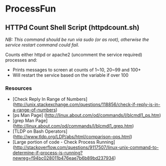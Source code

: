 # ProcessFun

## HTTPd Count Shell Script (httpdcount.sh)

*NB: This command should be run via sudo (or as root), otherwise the service restart command could fail.* 

Counts either httpd or apache2 (uncomment the service required) processes and:
 - Prints messages to screen at counts of 1~10, 20~99 and 100+
 - Will restart the service based on the variable if over 100

### Resources
 - [Check Reply In Range of Numbers] (http://unix.stackexchange.com/questions/118856/check-if-reply-is-in-a-range-of-numbers)
 - [ps Man Page] (http://linux.about.com/od/commands/l/blcmdl1_ps.htm)
 - [grep Man Page] (http://linux.about.com/od/commands/l/blcmdl1_grep.htm)
 - [TLDP on Bash Operators] (http://www.tldp.org/LDP/abs/html/comparison-ops.html)
 - [Large portion of code - Check Process Running] (http://stackoverflow.com/questions/9117507/linux-unix-command-to-determine-if-process-is-running?newreg=f94bc028011b476eae7b6b89bd237934)
